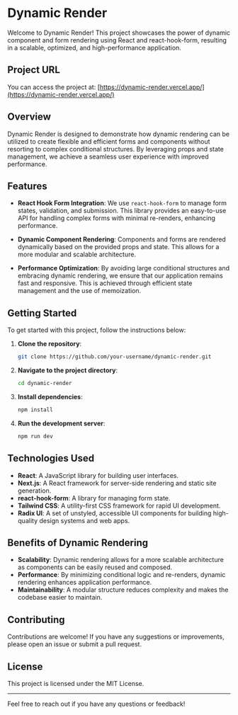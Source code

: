 # Dynamic Render

Welcome to Dynamic Render! This project showcases the power of dynamic component and form rendering using React and react-hook-form, resulting in a scalable, optimized, and high-performance application.

## Project URL

You can access the project at: [https://dynamic-render.vercel.app/](https://dynamic-render.vercel.app/)

## Overview

Dynamic Render is designed to demonstrate how dynamic rendering can be utilized to create flexible and efficient forms and components without resorting to complex conditional structures. By leveraging props and state management, we achieve a seamless user experience with improved performance.

## Features

- **React Hook Form Integration**: We use `react-hook-form` to manage form states, validation, and submission. This library provides an easy-to-use API for handling complex forms with minimal re-renders, enhancing performance.

- **Dynamic Component Rendering**: Components and forms are rendered dynamically based on the provided props and state. This allows for a more modular and scalable architecture.

- **Performance Optimization**: By avoiding large conditional structures and embracing dynamic rendering, we ensure that our application remains fast and responsive. This is achieved through efficient state management and the use of memoization.

## Getting Started

To get started with this project, follow the instructions below:

1. **Clone the repository**:

   ```bash
   git clone https://github.com/your-username/dynamic-render.git
   ```

2. **Navigate to the project directory**:

   ```bash
   cd dynamic-render
   ```

3. **Install dependencies**:

   ```bash
   npm install
   ```

4. **Run the development server**:
   ```bash
   npm run dev
   ```

## Technologies Used

- **React**: A JavaScript library for building user interfaces.
- **Next.js**: A React framework for server-side rendering and static site generation.
- **react-hook-form**: A library for managing form state.
- **Tailwind CSS**: A utility-first CSS framework for rapid UI development.
- **Radix UI**: A set of unstyled, accessible UI components for building high-quality design systems and web apps.

## Benefits of Dynamic Rendering

- **Scalability**: Dynamic rendering allows for a more scalable architecture as components can be easily reused and composed.
- **Performance**: By minimizing conditional logic and re-renders, dynamic rendering enhances application performance.
- **Maintainability**: A modular structure reduces complexity and makes the codebase easier to maintain.

## Contributing

Contributions are welcome! If you have any suggestions or improvements, please open an issue or submit a pull request.

## License

This project is licensed under the MIT License.

---

Feel free to reach out if you have any questions or feedback!
